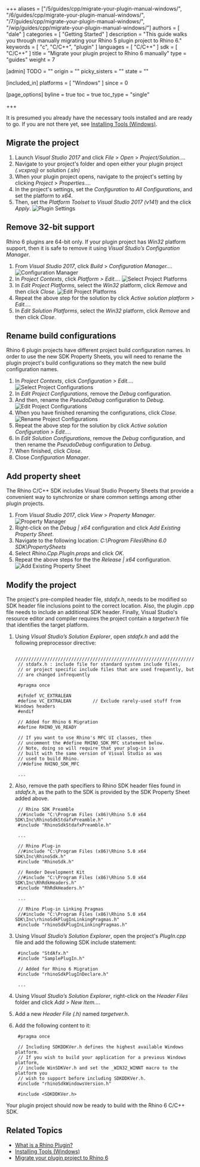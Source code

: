 +++
aliases = ["/5/guides/cpp/migrate-your-plugin-manual-windows/", "/6/guides/cpp/migrate-your-plugin-manual-windows/", "/7/guides/cpp/migrate-your-plugin-manual-windows/", "/wip/guides/cpp/migrate-your-plugin-manual-windows/"]
authors = [ "dale" ]
categories = [ "Getting Started" ]
description = "This guide walks you through manually migrating your Rhino 5 plugin project to Rhino 6."
keywords = [ "c", "C/C++", "plugin" ]
languages = [ "C/C++" ]
sdk = [ "C/C++" ]
title = "Migrate your plugin project to Rhino 6 manually"
type = "guides"
weight = 7

[admin]
TODO = ""
origin = ""
picky_sisters = ""
state = ""

[included_in]
platforms = [ "Windows" ]
since = 0

[page_options]
byline = true
toc = true
toc_type = "single"

+++


It is presumed you already have the necessary tools installed and are ready to go.  If you are not there yet, see [Installing Tools (Windows)](/guides/cpp/installing-tools-windows).

## Migrate the project

1. Launch *Visual Studio 2017* and click *File* > *Open* > *Project/Solution...*.
2. Navigate to your project's folder and open either your plugin project *(.vcxproj)* or solution *(.sln)*
3. When your plugin project opens, navigate to the project's setting by clicking *Project* > *Properties...*.
4. In the project's settings, set the *Configuration* to *All Configurations*, and set the platform to *x64*.
5. Then, set the *Platform Toolset* to *Visual Studio 2017 (v141)* and the click *Apply*.
  ![Plugin Settings](/images/migrate-plugin-windows-cpp.png)

## Remove 32-bit support

Rhino 6 plugins are 64-bit only. If your plugin project has *Win32* platform support, then it is safe to remove it using *Visual Studio’s Configuration Manager*.

1. From *Visual Studio 2017*, click *Build* > *Configuration Manager...*.
   ![Configuration Manager](/images/migrate-plugin-windows-cpp-02.png)
2. In *Project Contexts*, click *Platform > Edit...*.
   ![Select Project Platforms](/images/migrate-plugin-windows-cpp-03.png)
3. In *Edit Project Platforms*, select the *Win32* platform, click *Remove* and then click *Close*.
   ![Edit Project Platforms](/images/migrate-plugin-windows-cpp-04.png)
4. Repeat the above step for the solution by click *Active solution platform > Edit...*.
5. In *Edit Solution Platforms*, select the *Win32* platform, click *Remove* and then click *Close*.

## Rename build configurations

Rhino 6 plugin projects have different project build configuration names. In order to use the new SDK Property Sheets, you will need to rename the plugin project's build configurations so they match the new build configuration names.

1. In *Project Contexts*, click *Configuration > Edit...*.
   ![Select Project Configurations](/images/migrate-plugin-windows-cpp-05.png)
2. In *Edit Project Configurations*, remove the *Debug* configuration.
3. And then, rename the *PseudoDebug* configuration to *Debug*.
   ![Edit Project Configurations](/images/migrate-plugin-windows-cpp-06.png)
4. When you have finished renaming the configurations, click *Close*.
   ![Rename Project Configurations](/images/migrate-plugin-windows-cpp-07.png)
5. Repeat the above step for the solution by click *Active solution Configuration > Edit...*.
6. In *Edit Solution Configurations*, remove the *Debug* configuration, and then rename the *PseudoDebug* configuration to *Debug*.
7. When finished, click *Close*.
8. Close *Configuration Manager*.

## Add property sheet

The Rhino C/C++ SDK includes Visual Studio Property Sheets that provide a convenient way to synchronize or share common settings among other plugin projects.

1. From *Visual Studio 2017*, click *View* > *Property Manager*.
   ![Property Manager](/images/migrate-plugin-windows-cpp-08.png)
2. Right-click on the *Debug &#124; x64* configuration and click *Add Existing Property Sheet*.
3. Navigate to the following location: *C:\Program Files\Rhino 6.0 SDK\PropertySheets*
4. Select *Rhino.Cpp.PlugIn.props* and click *OK*.
5. Repeat the above steps for the the *Release &#124; x64* configuration.
   ![Add Existing Property Sheet](/images/migrate-plugin-windows-cpp-09.png)

## Modify the project

The project's pre-compiled header file, *stdafx.h*, needs to be modified so SDK header file inclusions point to the correct location. Also, the plugin .cpp file needs to include an additional SDK header. Finally, Visual Studio's resource editor and compiler requires the project contain a *targetver.h* file that identifies the target platform.

1. Using *Visual Studio’s Solution Explorer*, open *stdafx.h* and add the following preprocessor directive:

        /////////////////////////////////////////////////////////////////////////////
        // stdafx.h : include file for standard system include files,
        // or project specific include files that are used frequently, but
        // are changed infrequently
       
        #pragma once
       
        #ifndef VC_EXTRALEAN
        #define VC_EXTRALEAN        // Exclude rarely-used stuff from Windows headers
        #endif
       
        // Added for Rhino 6 Migration
        #define RHINO_V6_READY
        
        // If you want to use Rhino's MFC UI classes, then
        // uncomment the #define RHINO_SDK_MFC statement below. 
        // Note, doing so will require that your plug-in is
        // built with the same version of Visual Studio as was
        // used to build Rhino.
        //#define RHINO_SDK_MFC
       
        ...

2. Also, remove the path specifiers to Rhino SDK header files found in *stdafx.h*, as the path to the SDK is provided by the SDK Property Sheet added above.

        // Rhino SDK Preamble
        //#include "C:\Program Files (x86)\Rhino 5.0 x64 SDK\Inc\RhinoSdkStdafxPreamble.h"
        #include "RhinoSdkStdafxPreamble.h"
       
        ...
       
        // Rhino Plug-in
        //#include "C:\Program Files (x86)\Rhino 5.0 x64 SDK\Inc\RhinoSdk.h"
        #include "RhinoSdk.h"
       
        // Render Development Kit
        //#include "C:\Program Files (x86)\Rhino 5.0 x64 SDK\Inc\RhRdkHeaders.h"
        #include "RhRdkHeaders.h"
       
        ...
       
        // Rhino Plug-in Linking Pragmas
        //#include "C:\Program Files (x86)\Rhino 5.0 x64 SDK\Inc\rhinoSdkPlugInLinkingPragmas.h"
        #include "rhinoSdkPlugInLinkingPragmas.h"

3. Using *Visual Studio’s Solution Explorer*, open the project's *PlugIn.cpp* file and add the following SDK include statement:

        #include "StdAfx.h"
        #include "SamplePlugIn.h"
       
        // Added for Rhino 6 Migration
        #include "rhinoSdkPlugInDeclare.h"
       
        ...

4. Using *Visual Studio’s Solution Explorer*, right-click on the *Header Files* folder and click *Add* > *New Item...*.
5. Add a new *Header File (.h)* named *targetver.h*.
6. Add the following content to it:

        #pragma once

        // Including SDKDDKVer.h defines the highest available Windows platform.
        // If you wish to build your application for a previous Windows platform,
        // include WinSDKVer.h and set the _WIN32_WINNT macro to the platform you
        // wish to support before including SDKDDKVer.h.
        #include "rhinoSdkWindowsVersion.h"
       
        #include <SDKDDKVer.h>

Your plugin project should now be ready to build with the Rhino 6 C/C++ SDK.

## Related Topics

- [What is a Rhino Plugin?](/guides/general/what-is-a-rhino-plugin)
- [Installing Tools (Windows)](/guides/cpp/installing-tools-windows)
- [Migrate your plugin project to Rhino 6](/guides/cpp/migrate-your-plugin-windows)
